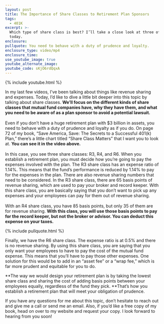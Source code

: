 ```yaml
---
layout: post
title: The Importance of Share Classes to Retirement Plan Sponsors
tags:
  - 401K
excerpt: >-
  Which type of share class is best? I’ll take a close look at three of them
  today.
enclosure:
pullquote: You need to behave with a duty of prudence and loyalty.
enclosure_type: video/mp4
enclosure_time:
use_youtube_image: true
youtube_alternate_image:
youtube_code: sKjO6rdQqxA
---
```



{% include youtube.html %}

In my last few videos, I’ve been talking about things like revenue sharing and expenses. Today, I’d like to dive a little bit deeper into this topic by talking about share classes. **We’ll focus on the different kinds of share classes that mutual fund companies have, why they have them, and what you need to be aware of as a plan sponsor to avoid a potential lawsuit.**<br><br>Even if you don’t have a huge retirement plan with $3 billion in assets, you need to behave with a duty of prudence and loyalty as if you do. On page 72 of my book, “Save America, Save: The Secrets to a Successful 401(k) Plan,” there’s a little chart titled “Share Class Matters” that I want you to look at. **You can see it in the video above.**<br><br>In this case, you see three share classes: R3, R4, and R6. When you establish a retirement plan, you must decide how you’re going to pay the expenses involved with the plan. The R3 share class has an expense ratio of 1.14%. This means that the fund’s performance is reduced by 1.14% to pay for the expenses in the plan. There are also revenue sharing numbers that need to be considered. In the R3 share class, there are 65 basis points of revenue sharing, which are used to pay your broker and record keeper. With this share class, you are basically saying that you don’t want to pick up any expenses and your employees can pay for them out of revenue sharing.<br><br>With an R4 share class, you have 85 basis points, but only 35 of them are for revenue sharing. **With this class, you will use those basis points to pay for the record keeper, but not the broker or advisor. You can deduct this expense on your taxes.**<br>

{% include pullquote.html %}

Finally, we have the R6 share class. The expense ratio is at 0.5% and there is no revenue sharing. By using this share class, you are saying that you only want your employees to have to pay the cost of the mutual fund expense. This means that you’ll have to pay those other expenses. One solution for this would be to add in an “asset fee” or a “wrap fee,” which is far more prudent and equitable for you to do.

**The way we would design your retirement plan is by taking the lowest share class and sharing the cost of adding basis points between your employees equally, regardless of the fund they pick.&nbsp;**That’s how you establish a retirement plan that will meet your obligation of prudence.

If you have any questions for me about this topic, don’t hesitate to reach out and give me a call or send me an email. Also, if you’d like a free copy of my book, head on over to my website and request your copy. I look forward to hearing from you soon!